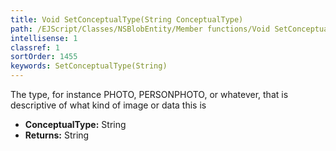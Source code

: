 ```yaml
---
title: Void SetConceptualType(String ConceptualType)
path: /EJScript/Classes/NSBlobEntity/Member functions/Void SetConceptualType(String p_0)
intellisense: 1
classref: 1
sortOrder: 1455
keywords: SetConceptualType(String)
---
```



The type, for instance PHOTO, PERSONPHOTO, or whatever, that is descriptive of what kind of image or data this is



* **ConceptualType:** String
* **Returns:** String


